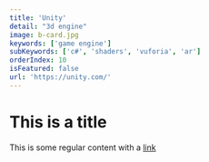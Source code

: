 ```yaml
---
title: 'Unity'
detail: "3d engine"
image: b-card.jpg
keywords: ['game engine']
subKeywords: ['c#', 'shaders', 'vuforia', 'ar']
orderIndex: 10
isFeatured: false
url: 'https://unity.com/'
---
```


# This is a title

This is some regular content with a [link](https://google.com)